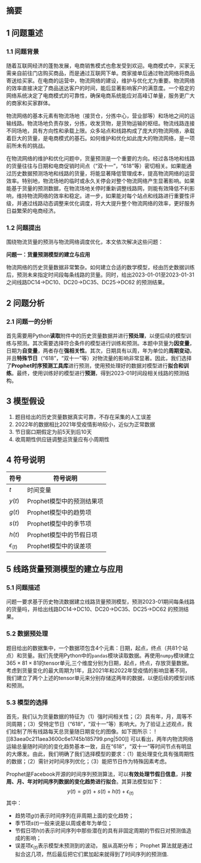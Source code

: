## 摘要
## 1 问题重述

### 1.1 问题背景

随着互联网经济的蓬勃发展，电商销售模式也愈发受到欢迎。电商模式中，买家无需亲自前往门店购买商品，而是通过互联网下单。商家接单后通过物流网络将商品寄送给买家。在电商的运营中，物流网络的建设，维护与优化尤为重要。物流网络的效率直接决定了商品送达客户的时间，能后显著影响客户的满意度。一个稳定的网络系统决定了电商模式的可靠性，确保电商系统能应对高峰订单量，服务更广大的商家和买家群体。

物流网络的基本元素有物流场地（接货仓，分拣中心，营业部等）和场地之间的运输线路。物流场地负责存放，分拣，收发货物，是货物运输的枢纽。物流线路连接不同场地，具有方向性和承载上限。众多站点和线路构成了庞大的物流网络，承载着巨大的货量，是电商模式的基石。如何维护和优化如此庞大的物流网络，是一项前所未有的挑战。

在物流网络的维护和优化问题中，货量预测是一个重要的方向。经过各场地和线路的货量往往与日期和电商促销时间点（“双十一”，“618”等）密切相关。如果能通过历史数据预测场地和线路的货量，将能显著降低管理成本，提高物流网络的运营效率。特别地，物流场地的临时或永久关停会对整个物流网络产生显著影响。如果能基于货量的预测数据，在物流场地关停时重新调整线路网，则能有效降低不利影响，维持物流网络的效率和稳定。进一步，如果能对每个站点和线路进行重要性评级，并通过线路动态调整来优化调度，将大大提升整个物流网络的效率，更好服务日益繁荣的电商经济。
### 1.2 问题提出

围绕物流货量的预测与物流网络调度优化，本文依次解决这些问题：

**问题一：货量预测模型的建立与应用**

物流网络的历史货量数据非常繁杂。如何建立合适的数学模型，经由历史数据训练后，预测未来指定时间段每条线路的货量。同时，给出2023-01-01至2023-01-31之间线路DC14→DC10、DC20→DC35、DC25→DC62 的预测结果。
## 2 问题分析

### 2.1 问题一的分析

首先需要用Python**读取**附件中的历史货量数据并进行**预处理**，以便后续的模型训练与预测。其次需要选择符合条件的模型进行训练和预测。本题中货量为**因变量**，日期为**自变量**，两者存在**强相关性**。其次，日期具有以周，年为单位的**周期变动**，并且**特殊节日**（“618”，“双十一”等）对物流量的影响非常显著。因此，我们选择了**Prophet时序预测工具库**进行预测，使用预处理好的数据对模型进行**拟合和训练**。最终，使用训练好的模型进行**预测**，得到2023-01时间段相关线路的预测结构。
## 3 模型假设

1. 题目给出的历史货量数据真实可靠，不存在采集的人工误差
2. 2022年的数据相比2021年受疫情影响较小，近似为正常数据
3. 节日窗口期假定为前5天到后10天
4. 收周期性供应链调整运货量应有小周期性
## 4 符号说明

| **符号**           | **符号说明**         |
| ---------------- | ---------------- |
| $t$              | 时间变量             |
| $y(t)$           | Prophet模型中的预测结果项 |
| $g(t)$           | Prophet模型中的趋势项   |
| $s(t)$           | Prophet模型中的季节项   |
| $h(t)$           | Prophet模型中的节假日项  |
| $\epsilon_{(t)}$ | Prophet模型中的误差项   |


## 5 线路货量预测模型的建立与应用

### 5.1 问题描述

问题一要求基于历史物流数据建立线路货量预测模型，预测2023-01期间每条线路的货量吗，并给出线路DC14→DC10、DC20→DC35、DC25→DC62 的预测结果。

### 5.2 数据预处理

题目给出的数据集中，一个数据项包含4个元素：日期，起点，终点（共81个站点）和货量。我们先使用Python中的`pandas`模块读取数据。再使用`numpy`模块建立$365\times81\times81$的tensor单元,三个维度分别为日期，起点，终点，存放货量数据。考虑到货量变化的最大周期为1年，且2021年和2022年受疫情的影响显著不同，我们建立了两个上述的tensor单元来分别存储这两年的数据，以便后续的模型训练和预测。

### 5.3 模型的选择

首先，我们认为货量数据的特征为（1）强时间相关性；（2）具有年，月，周等不同周期；（3）受特定节日（“618”，“双十一”等）影响大。为了验证上述观点，我们绘制了所有线路每天总货量随日期变化的图像。如下图所示：
![[83aea0c211aea3600c6e1745b185799.png|500]]
可以看出，两年内物流网络运输总量随时间的的变化趋势基本一致，且在“618”，“双十一”等时间节点有明显的大爆发。由此，我们明确了我们选择模型的要求：（1）能处理变化具有强周期性的数据；（2）需针对时间序列优化；（3）能把节日作为特殊因素考虑。

Prophet是Facebook开源的时间序列预测算法，可以**有效处理节假日信息**，并**按周、月、年对时间序列数据的变化趋势进行拟合**。其算法模型如下：
$$y(t)=g(t)+s(t)+h(t)+\epsilon_{(t)}$$
其中：
- 趋势项$g(t)$表示时间序列在非周期上面的变化趋势；
- 季节项$s(t)$一般来说是以周或者年为单位；  
- 节假日项$h(t)$表示时间序列中那些潜在的具有非固定周期的节假日对预测值造成的影响；
- 误差项$\epsilon_{(t)}$表示模型未预测到的波动， 服从高斯分布；
Prophet 算法就是通过拟合这几项，然后最后把它们累加起来就得到了时间序列的预测值.


